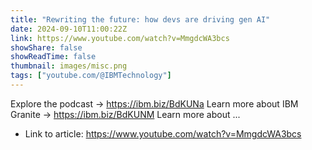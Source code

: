 ```yaml
---
title: "Rewriting the future: how devs are driving gen AI"
date: 2024-09-10T11:00:22Z
link: https://www.youtube.com/watch?v=MmgdcWA3bcs
showShare: false
showReadTime: false
thumbnail: images/misc.png
tags: ["youtube.com/@IBMTechnology"]
---
```

Explore the podcast → https://ibm.biz/BdKUNa Learn more about IBM Granite → https://ibm.biz/BdKUNM Learn more about ...

- Link to article: https://www.youtube.com/watch?v=MmgdcWA3bcs